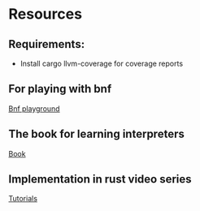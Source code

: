
# Resources

## Requirements:
- Install cargo llvm-coverage for coverage reports

## For playing with bnf
[Bnf playground](https://bnfplayground.pauliankline.com/)

## The book for learning interpreters
[Book](https://craftinginterpreters.com/)

## Implementation in rust video series
[Tutorials](https://www.youtube.com/watch?v=WpOivQLjhJA&list=PLj_VrUwyDuXS4K3n7X4U4qmkjpuA8rJ76&ab_channel=CodeScope)
